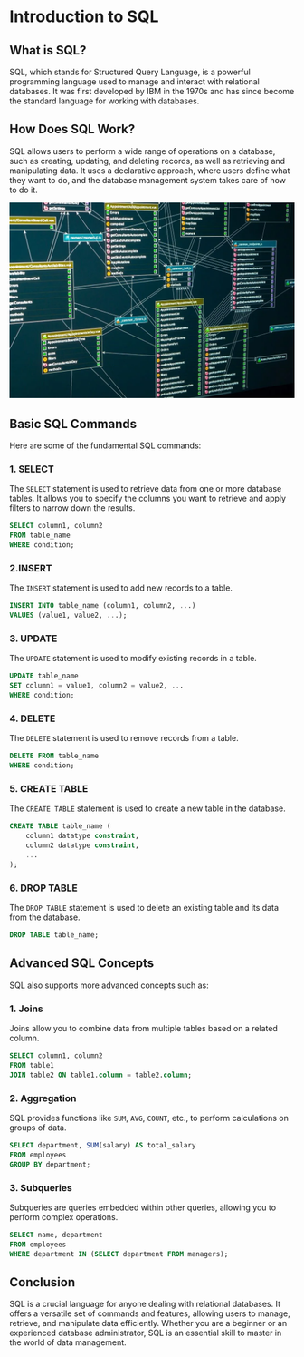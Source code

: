 # Introduction to SQL

## What is SQL?

SQL, which stands for Structured Query Language, is a powerful programming language used to manage and interact with relational databases. It was first developed by IBM in the 1970s and has since become the standard language for working with databases.

## How Does SQL Work?

SQL allows users to perform a wide range of operations on a database, such as creating, updating, and deleting records, as well as retrieving and manipulating data. It uses a declarative approach, where users define what they want to do, and the database management system takes care of how to do it.

![database](./media/image.png)


## Basic SQL Commands

Here are some of the fundamental SQL commands:

### 1. SELECT

The `SELECT` statement is used to retrieve data from one or more database tables. It allows you to specify the columns you want to retrieve and apply filters to narrow down the results.

```sql
SELECT column1, column2
FROM table_name
WHERE condition;
```

### 2.INSERT

The `INSERT` statement is used to add new records to a table.

```sql
INSERT INTO table_name (column1, column2, ...)
VALUES (value1, value2, ...);
```

### 3. UPDATE

The `UPDATE` statement is used to modify existing records in a table.

```sql
UPDATE table_name
SET column1 = value1, column2 = value2, ...
WHERE condition;
```

### 4. DELETE

The `DELETE` statement is used to remove records from a table.

```sql
DELETE FROM table_name
WHERE condition;
```

### 5. CREATE TABLE

The `CREATE TABLE` statement is used to create a new table in the database.

```sql
CREATE TABLE table_name (
    column1 datatype constraint,
    column2 datatype constraint,
    ...
);
```

### 6. DROP TABLE

The `DROP TABLE` statement is used to delete an existing table and its data from the database.

```sql
DROP TABLE table_name;
```

## Advanced SQL Concepts

SQL also supports more advanced concepts such as:

### 1. Joins

Joins allow you to combine data from multiple tables based on a related column.

```sql
SELECT column1, column2
FROM table1
JOIN table2 ON table1.column = table2.column;
```

### 2. Aggregation

SQL provides functions like `SUM`, `AVG`, `COUNT`, etc., to perform calculations on groups of data.

```sql
SELECT department, SUM(salary) AS total_salary
FROM employees
GROUP BY department;
```

### 3. Subqueries

Subqueries are queries embedded within other queries, allowing you to perform complex operations.

```sql
SELECT name, department
FROM employees
WHERE department IN (SELECT department FROM managers);
```

## Conclusion

SQL is a crucial language for anyone dealing with relational databases. It offers a versatile set of commands and features, allowing users to manage, retrieve, and manipulate data efficiently. Whether you are a beginner or an experienced database administrator, SQL is an essential skill to master in the world of data management.